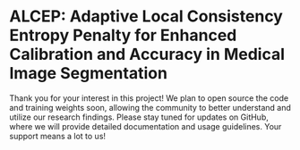 # ALCEP: Adaptive Local Consistency Entropy Penalty for Enhanced Calibration and Accuracy in Medical Image Segmentation

Thank you for your interest in this project! We plan to open source the code and training weights soon, allowing the community to better understand and utilize our research findings. Please stay tuned for updates on GitHub, where we will provide detailed documentation and usage guidelines. Your support means a lot to us!
